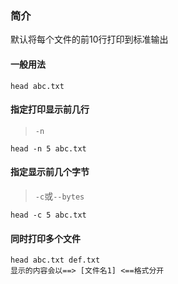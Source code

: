 ### 简介

默认将每个文件的前10行打印到标准输出

#### 一般用法

```shell
head abc.txt
```

#### 指定打印显示前几行

> `-n`

```shell
head -n 5 abc.txt
```

#### 指定显示前几个字节

> `-c`或`--bytes`

```shell
head -c 5 abc.txt
```

#### 同时打印多个文件

```shell
head abc.txt def.txt
显示的内容会以==> [文件名1] <==格式分开
```